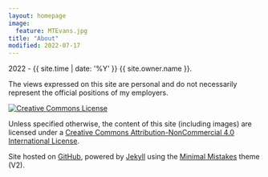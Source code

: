 ```yaml
---
layout: homepage
image:
  feature: MTEvans.jpg
title: "About"
modified: 2022-07-17
---
```


<span><i class="fa fa-creative-commons"></i> 2022 - {{ site.time | date: '%Y' }} {{ site.owner.name }}.</span>

The views expressed on this site are personal and do not necessarily represent the official positions of my employers.

<a rel="license" href="http://creativecommons.org/licenses/by-nc/4.0/"><img alt="Creative Commons License" style="border-width:0" src="https://i.creativecommons.org/l/by-nc/4.0/88x31.png" /></a><br />

Unless specified otherwise, the content of this site (including images) are licensed under a [Creative Commons Attribution-NonCommercial 4.0 International License](http://creativecommons.org/licenses/by-nc/4.0/).

Site hosted on <a href="https://pages.github.com/" rel="nofollow"> GitHub</a>, powered by <a href="http://jekyllrb.com" rel="nofollow"> Jekyll</a> using the <a href="https://mademistakes.com/work/minimal-mistakes-jekyll-theme/" rel="nofollow">Minimal Mistakes</a> theme (V2).

<!-- ### About the used photos: -->
<!-- * [Homepage]({{ site.url }}/images/fm-header-1.jpg): Lake La’nga Co and Lake Mapam Yumco near Mount Kailash (Tibet) -->
<!--* [Research]({{ site.url }}/images/fm-header-2.jpg): Field work at Zhadang Glacier (Tibet)-->
<!--* [Publications]({{ site.url }}/images/fm-header-3.jpg): Watzespitze seen from the Steinbock pass (Austrian Alps)-->
<!--* [Software]({{ site.url }}/images/fm-header-5.jpg): Prins Karls Forland (Svalbard)-->
<!--* [CV]({{ site.url }}/images/fm-header-9.jpg): Dolomites, Italy-->
<!--* [Posts]({{ site.url }}/images/fm-header-6.jpg): Valley on the way to Naimona’nyi Glacier (Tibet)-->
<!--* [Team]({{ site.url }}/images/fm-header-7.jpg): Landmannalaugar, Iceland-->
<!--* [About]({{ site.url }}/images/fm-header-8.jpg): Pyrenees, France -->
